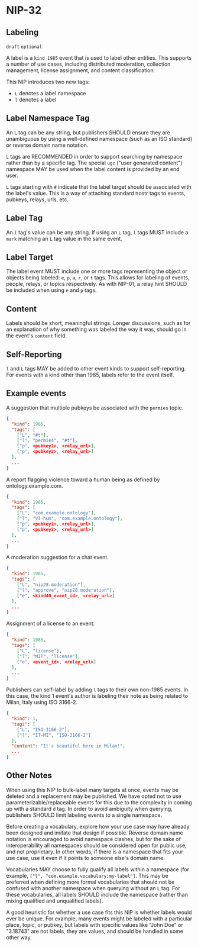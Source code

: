 NIP-32
======

Labeling
---------

`draft` `optional`

A label is a `kind 1985` event that is used to label other entities. This supports a number of use cases,
including distributed moderation, collection management, license assignment, and content classification.

This NIP introduces two new tags:

- `L` denotes a label namespace
- `l` denotes a label

Label Namespace Tag
----

An `L` tag can be any string, but publishers SHOULD ensure they are unambiguous by using a well-defined namespace
(such as an ISO standard) or reverse domain name notation.

`L` tags are RECOMMENDED in order to support searching by namespace rather than by a specific tag. The special `ugc`
("user generated content") namespace MAY be used when the label content is provided by an end user.

`L` tags starting with `#` indicate that the label target should be associated with the label's value.
This is a way of attaching standard nostr tags to events, pubkeys, relays, urls, etc.

Label Tag
----

An `l` tag's value can be any string. If using an `L` tag, `l` tags MUST include a `mark` matching an `L` tag value in the same event.

Label Target
----

The label event MUST include one or more tags representing the object or objects being
labeled: `e`, `p`, `a`, `r`, or `t` tags. This allows for labeling of events, people, relays,
or topics respectively. As with NIP-01, a relay hint SHOULD be included when using `e` and
`p` tags.

Content
-------

Labels should be short, meaningful strings. Longer discussions, such as for an
explanation of why something was labeled the way it was, should go in the event's `content` field.

Self-Reporting
-------

`l` and `L` tags MAY be added to other event kinds to support self-reporting. For events
with a kind other than 1985, labels refer to the event itself.

Example events
--------------

A suggestion that multiple pubkeys be associated with the `permies` topic.

```json
{
  "kind": 1985,
  "tags": [
    ["L", "#t"],
    ["l", "permies", "#t"],
    ["p", <pubkey1>, <relay_url>],
    ["p", <pubkey2>, <relay_url>]
  ],
  ...
}
```

A report flagging violence toward a human being as defined by ontology.example.com.

```json
{
  "kind": 1985,
  "tags": [
    ["L", "com.example.ontology"],
    ["l", "VI-hum", "com.example.ontology"],
    ["p", <pubkey1>, <relay_url>],
    ["p", <pubkey2>, <relay_url>]
  ],
  ...
}
```

A moderation suggestion for a chat event.

```json
{
  "kind": 1985,
  "tags": [
    ["L", "nip28.moderation"],
    ["l", "approve", "nip28.moderation"],
    ["e", <kind40_event_id>, <relay_url>]
  ],
  ...
}
```

Assignment of a license to an event.

```json
{
  "kind": 1985,
  "tags": [
    ["L", "license"],
    ["l", "MIT", "license"],
    ["e", <event_id>, <relay_url>]
  ],
  ...
}
```

Publishers can self-label by adding `l` tags to their own non-1985 events. In this case, the kind 1 event's author
is labeling their note as being related to Milan, Italy using ISO 3166-2.

```json
{
  "kind": 1,
  "tags": [
    ["L", "ISO-3166-2"],
    ["l", "IT-MI", "ISO-3166-2"]
  ],
  "content": "It's beautiful here in Milan!",
  ...
}
```

Other Notes
-----------

When using this NIP to bulk-label many targets at once, events may be deleted and a replacement
may be published. We have opted not to use parameterizable/replaceable events for this due to the
complexity in coming up with a standard `d` tag. In order to avoid ambiguity when querying,
publishers SHOULD limit labeling events to a single namespace.

Before creating a vocabulary, explore how your use case may have already been designed and
imitate that design if possible. Reverse domain name notation is encouraged to avoid
namespace clashes, but for the sake of interoperability all namespaces should be
considered open for public use, and not proprietary. In other words, if there is a
namespace that fits your use case, use it even if it points to someone else's domain name.

Vocabularies MAY choose to fully qualify all labels within a namespace (for example,
`["l", "com.example.vocabulary:my-label"]`. This may be preferred when defining more
formal vocabularies that should not be confused with another namespace when querying
without an `L` tag. For these vocabularies, all labels SHOULD include the namespace
(rather than mixing qualified and unqualified labels).

A good heuristic for whether a use case fits this NIP is whether labels would ever be unique.
For example, many events might be labeled with a particular place, topic, or pubkey, but labels
with specific values like "John Doe" or "3.18743" are not labels, they are values, and should
be handled in some other way.
